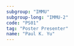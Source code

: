 ```yaml
---
subgroup: "IMMU"
subgroup-long: "IMMU-2"
code: "PS01"
tag: "Poster Presenter"
name: "Paul K. Yu"
---
```

